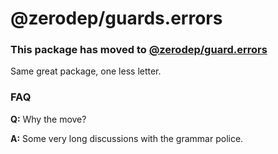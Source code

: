 # @zerodep/guards.errors

### This package has moved to [@zerodep/guard.errors](https://www.npmjs.com/package/@zerodep/guard.errors)

Same great package, one less letter.

### FAQ

**Q:** Why the move?

**A:** Some very long discussions with the grammar police.

